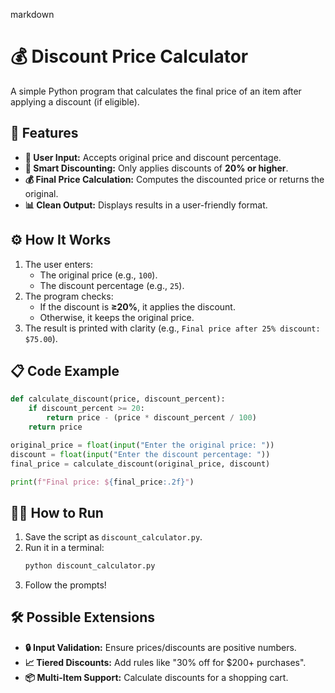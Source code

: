 markdown
# 💰 Discount Price Calculator

A simple Python program that calculates the final price of an item after applying a discount (if eligible).  

## 🚀 Features
- **🛒 User Input:** Accepts original price and discount percentage.
- **🎯 Smart Discounting:** Only applies discounts of **20% or higher**.
- **💰 Final Price Calculation:** Computes the discounted price or returns the original.
- **📊 Clean Output:** Displays results in a user-friendly format.

## ⚙️ How It Works
1. The user enters:
   - The original price (e.g., `100`).
   - The discount percentage (e.g., `25`).
2. The program checks:
   - If the discount is **≥20%**, it applies the discount.
   - Otherwise, it keeps the original price.
3. The result is printed with clarity (e.g., `Final price after 25% discount: $75.00`).

## 📋 Code Example
```python
def calculate_discount(price, discount_percent):
    if discount_percent >= 20:
        return price - (price * discount_percent / 100)
    return price

original_price = float(input("Enter the original price: "))
discount = float(input("Enter the discount percentage: "))
final_price = calculate_discount(original_price, discount)

print(f"Final price: ${final_price:.2f}")
```

## 🏃‍♂️ How to Run
1. Save the script as `discount_calculator.py`.
2. Run it in a terminal:
   ```bash
   python discount_calculator.py
   ```
3. Follow the prompts!

## 🛠️ Possible Extensions
- **🔒 Input Validation:** Ensure prices/discounts are positive numbers.
- **📈 Tiered Discounts:** Add rules like "30% off for $200+ purchases".
- **📦 Multi-Item Support:** Calculate discounts for a shopping cart.


